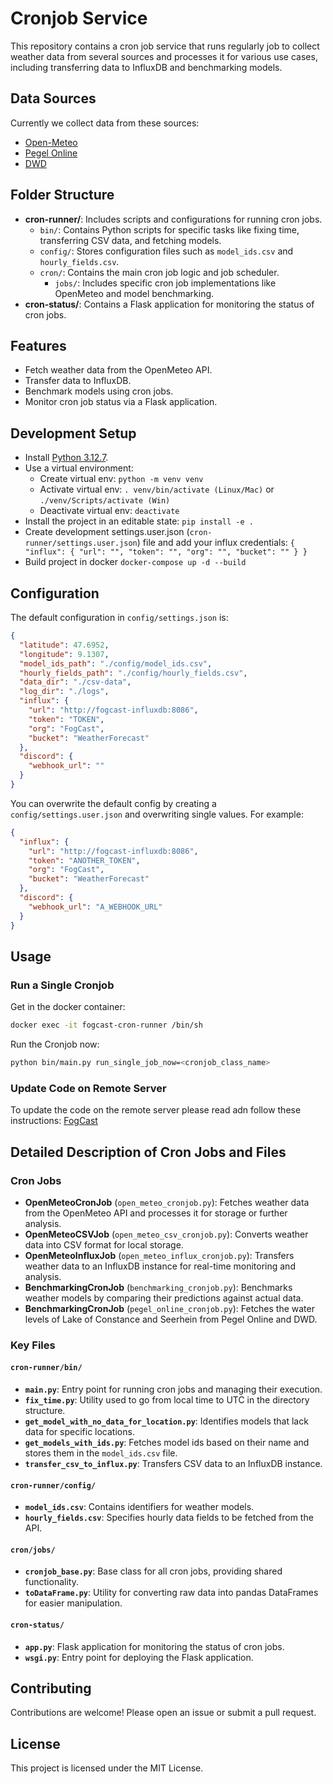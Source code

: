 # Cronjob Service

This repository contains a cron job service that runs regularly job to collect weather data from several sources and processes it for various use cases, including transferring data to InfluxDB and benchmarking models.

## Data Sources

Currently we collect data from these sources:
- [Open-Meteo](https://open-meteo.com/)
- [Pegel Online](https://www.pegelonline.wsv.de/gast/start)
- [DWD](https://dwd.api.bund.dev/)

## Folder Structure

- **cron-runner/**: Includes scripts and configurations for running cron jobs.
  - `bin/`: Contains Python scripts for specific tasks like fixing time, transferring CSV data, and fetching models.
  - `config/`: Stores configuration files such as `model_ids.csv` and `hourly_fields.csv`.
  - `cron/`: Contains the main cron job logic and job scheduler.
    - `jobs/`: Includes specific cron job implementations like OpenMeteo and model benchmarking.
- **cron-status/**: Contains a Flask application for monitoring the status of cron jobs.

## Features

- Fetch weather data from the OpenMeteo API.
- Transfer data to InfluxDB.
- Benchmark models using cron jobs.
- Monitor cron job status via a Flask application.

## Development Setup

- Install [Python 3.12.7](https://www.python.org/downloads/release/python-3127/).
- Use a virtual environment:
  - Create virtual env: `python -m venv venv`
  - Activate virtual env: `. venv/bin/activate (Linux/Mac)` or `./venv/Scripts/activate (Win)`
  - Deactivate virtual env: `deactivate`
- Install the project in an editable state: `pip install -e .`
- Create development settings.user.json (`cron-runner/settings.user.json`) file and add your influx credentials: 
`
{
  "influx": {
    "url": "",
    "token": "",
    "org": "",
    "bucket": ""
  }
}
`
- Build project in docker `docker-compose up -d --build`

## Configuration

The default configuration in `config/settings.json` is:

```json
{
  "latitude": 47.6952,
  "longitude": 9.1307,
  "model_ids_path": "./config/model_ids.csv",
  "hourly_fields_path": "./config/hourly_fields.csv",
  "data_dir": "./csv-data",
  "log_dir": "./logs",
  "influx": {
    "url": "http://fogcast-influxdb:8086",
    "token": "TOKEN",
    "org": "FogCast",
    "bucket": "WeatherForecast"
  },
  "discord": {
    "webhook_url": ""  
  }
}
```

You can overwrite the default config by creating a `config/settings.user.json` and overwriting single values. For example:

```json
{
  "influx": {
    "url": "http://fogcast-influxdb:8086",
    "token": "ANOTHER_TOKEN",
    "org": "FogCast",
    "bucket": "WeatherForecast"
  },
  "discord": {
    "webhook_url": "A_WEBHOOK_URL"  
  }
}
```

## Usage

### Run a Single Cronjob

Get in the docker container:
```bash
docker exec -it fogcast-cron-runner /bin/sh
```
Run the Cronjob now:
```bash
python bin/main.py run_single_job_now=<cronjob_class_name>
```



### Update Code on Remote Server

To update the code on the remote server please read adn follow these instructions: [FogCast](https://github.com/FogCast-Konstanz/FogCast)

## Detailed Description of Cron Jobs and Files

### Cron Jobs

- **OpenMeteoCronJob** (`open_meteo_cronjob.py`): Fetches weather data from the OpenMeteo API and processes it for storage or further analysis.
- **OpenMeteoCSVJob** (`open_meteo_csv_cronjob.py`): Converts weather data into CSV format for local storage.
- **OpenMeteoInfluxJob** (`open_meteo_influx_cronjob.py`): Transfers weather data to an InfluxDB instance for real-time monitoring and analysis.
- **BenchmarkingCronJob** (`benchmarking_cronjob.py`): Benchmarks weather models by comparing their predictions against actual data.
- **BenchmarkingCronJob** (`pegel_online_cronjob.py`): Fetches the water levels of Lake of Constance and Seerhein from Pegel Online and DWD.

### Key Files

#### `cron-runner/bin/`
- **`main.py`**: Entry point for running cron jobs and managing their execution.
- **`fix_time.py`**: Utility used to go from local time to UTC in the directory structure.
- **`get_model_with_no_data_for_location.py`**: Identifies models that lack data for specific locations.
- **`get_models_with_ids.py`**: Fetches model ids based on their name and stores them in the `model_ids.csv` file.
- **`transfer_csv_to_influx.py`**: Transfers CSV data to an InfluxDB instance.

#### `cron-runner/config/`
- **`model_ids.csv`**: Contains identifiers for weather models.
- **`hourly_fields.csv`**: Specifies hourly data fields to be fetched from the API.

#### `cron/jobs/`
- **`cronjob_base.py`**: Base class for all cron jobs, providing shared functionality.
- **`toDataFrame.py`**: Utility for converting raw data into pandas DataFrames for easier manipulation.

#### `cron-status/`
- **`app.py`**: Flask application for monitoring the status of cron jobs.
- **`wsgi.py`**: Entry point for deploying the Flask application.

## Contributing

Contributions are welcome! Please open an issue or submit a pull request.

## License

This project is licensed under the MIT License.